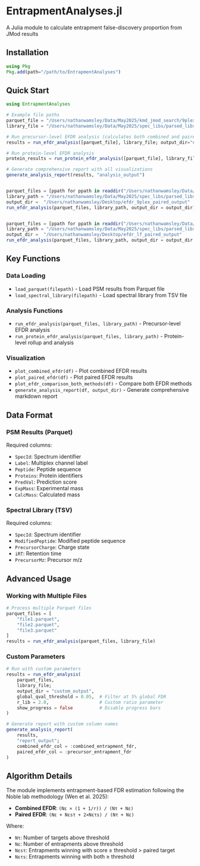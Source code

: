 # EntrapmentAnalyses.jl

A Julia module to calculate entrapment false-discovery proportion from JMod results 

## Installation

```julia
using Pkg
Pkg.add(path="/path/to/EntrapmentAnalyses")
```

## Quick Start

```julia
using EntrapmentAnalyses

# Example file paths
parquet_file = "/Users/nathanwamsley/Data/May2025/kmd_jmod_search/9plex/05202025/all_IDs_filtered_01.parquet"
library_file = "/Users/nathanwamsley/Data/May2025/spec_libs/parsed_libs/hs_tag6_predlib_JDRT_480_1000_2ng_shufentrap_noloss_051925_jmod.tsv"

# Run precursor-level EFDR analysis (calculates both combined and paired by default)
results = run_efdr_analysis([parquet_file], library_file; output_dir="efdr_output")

# Run protein-level EFDR analysis
protein_results = run_protein_efdr_analysis([parquet_file], library_file; output_dir="protein_efdr_output")

# Generate comprehensive report with all visualizations
generate_analysis_report(results, "analysis_output")


parquet_files = [ppath for ppath in readdir("/Users/nathanwamsley/Data/May2025/kmd_jmod_search/9plex/05202025", join=true) if endswith(ppath, ".parquet")]
library_path = "/Users/nathanwamsley/Data/May2025/spec_libs/parsed_libs/hs_tag6_predlib_JDRT_480_1000_2ng_shufentrap_noloss_051925_jmod.tsv"
output_dir =  "/Users/nathanwamsley/Desktop/efdr_9plex_paired_output"
run_efdr_analysis(parquet_files, library_path, output_dir = output_dir)


parquet_files = [ppath for ppath in readdir("/Users/nathanwamsley/Data/May2025/kmd_jmod_search/LF/attempt7", join=true) if endswith(ppath, ".parquet")]
library_path = "/Users/nathanwamsley/Data/May2025/spec_libs/parsed_libs/JD_LF_HY_wshuffledentrap_paired_noloss_051925.tsv"
output_dir =  "/Users/nathanwamsley/Desktop/efdr_lf_paired_output"
run_efdr_analysis(parquet_files, library_path, output_dir = output_dir )
```

## Key Functions

### Data Loading
- `load_parquet(filepath)` - Load PSM results from Parquet file
- `load_spectral_library(filepath)` - Load spectral library from TSV file

### Analysis Functions
- `run_efdr_analysis(parquet_files, library_path)` - Precursor-level EFDR analysis
- `run_protein_efdr_analysis(parquet_files, library_path)` - Protein-level rollup and analysis

### Visualization
- `plot_combined_efdr(df)` - Plot combined EFDR results
- `plot_paired_efdr(df)` - Plot paired EFDR results
- `plot_efdr_comparison_both_methods(df)` - Compare both EFDR methods
- `generate_analysis_report(df, output_dir)` - Generate comprehensive markdown report

## Data Format

### PSM Results (Parquet)
Required columns:
- `SpecId`: Spectrum identifier
- `Label`: Multiplex channel label
- `Peptide`: Peptide sequence
- `Proteins`: Protein identifiers
- `PredVal`: Prediction score
- `ExpMass`: Experimental mass
- `CalcMass`: Calculated mass

### Spectral Library (TSV)
Required columns:
- `SpecId`: Spectrum identifier
- `ModifiedPeptide`: Modified peptide sequence
- `PrecursorCharge`: Charge state
- `iRT`: Retention time
- `PrecursorMz`: Precursor m/z

## Advanced Usage

### Working with Multiple Files

```julia
# Process multiple Parquet files
parquet_files = [
    "file1.parquet",
    "file2.parquet",
    "file3.parquet"
]
results = run_efdr_analysis(parquet_files, library_file)
```

### Custom Parameters

```julia
# Run with custom parameters
results = run_efdr_analysis(
    parquet_files, 
    library_file;
    output_dir = "custom_output",
    global_qval_threshold = 0.05,  # Filter at 5% global FDR
    r_lib = 2.0,                   # Custom ratio parameter
    show_progress = false          # Disable progress bars
)

# Generate report with custom column names
generate_analysis_report(
    results,
    "report_output";
    combined_efdr_col = :combined_entrapment_fdr,
    paired_efdr_col = :precursor_entrapment_fdr
)
```

## Algorithm Details

The module implements entrapment-based FDR estimation following the Noble lab methodology (Wen et al. 2025):

- **Combined EFDR**: `(Nε × (1 + 1/r)) / (Nτ + Nε)`
- **Paired EFDR**: `(Nε + Nεsτ + 2×Nετs) / (Nτ + Nε)`

Where:
- `Nτ`: Number of targets above threshold
- `Nε`: Number of entrapments above threshold  
- `Nεsτ`: Entrapments winning with score ≥ threshold > paired target
- `Nετs`: Entrapments winning with both ≥ threshold